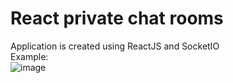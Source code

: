 # React private chat rooms
Application is created using ReactJS and SocketIO
<br>Example:<br>
![image](https://github.com/user-attachments/assets/3a8321ce-5bc2-4d33-bde8-f6f7f69c5faf)
